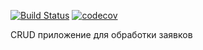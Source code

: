 [![Build Status](https://travis-ci.com/ListerioAxxe/job4j_tracker.svg?branch=master)](https://travis-ci.com/ListerioAxxe/job4j_tracker)
[![codecov](https://codecov.io/gh/ListerioAxxe/job4j_tracker/branch/master/graph/badge.svg)](https://codecov.io/gh/ListerioAxxe/job4j_tracker)

CRUD приложение для обработки заявков
